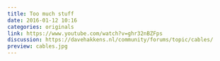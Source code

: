 ```yaml
---
title: Too much stuff
date: 2016-01-12 10:16
categories: originals
link: https://www.youtube.com/watch?v=ghr32nBZFps
discussion: https://davehakkens.nl/community/forums/topic/cables/
preview: cables.jpg
---
```

